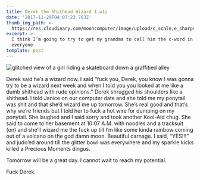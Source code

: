 ```yaml
---
title: Derek the Shithead Wizard 1.w1z
date: '2017-11-29T04:07:22.703Z'
thumb_img_path: >-
  https://res.cloudinary.com/mooncomputer/image/upload/c_scale,e_sharpen:100,h_300,q_auto:best/v1577830625/Moon%20Computer%20Blog/W1Z/Mandy%20Mage/Derek%20Shithead%20Wizard/derek-the-shithead-wizard-1--emma-simpson-wtPjydxH28s-unsplash--glitched-3.jpg
excerpt: >-
  I think I’m going to try to get my grandma to call him the c-word in front of
  everyone
template: post
---
```

![glitched view of a girl riding a skateboard down a graffitied alley](https://res.cloudinary.com/mooncomputer/image/upload/c_scale,e_sharpen:100,h_800,q_auto:best/v1577830625/Moon%20Computer%20Blog/W1Z/Mandy%20Mage/Derek%20Shithead%20Wizard/derek-the-shithead-wizard-1--emma-simpson-wtPjydxH28s-unsplash--glitched-3.jpg "Derek the Shithead Wizard 1")

Derek said he’s a wizard now. I said “fuck you, Derek, you know I was gonna try to be a wizard next week and when I told you you looked at me like a dumb shithead with rude opinions.” Derek shrugged his shoulders like a shithead. I told Janice on our computer date and she told me my ponytail was shit and that she’d wizard me up tomorrow. She’s real good and that’s why we’re friends but I told her to fuck a hot wire for dumping on my ponytail. She laughed and I said sorry and took another Kool-Aid chug. She said to come to her basement at 10:07 A.M. with noodles and a tracksuit (on) and she’ll wizard me the fuck up till I’m like some kinda rainbow coming out of a volcano on the god damn moon. Beautiful carnage. I said, “YES!!!” and judo’ed around till the glitter bowl was everywhere and my sparkle kicks killed a Precious Moments dingus.

Tomorrow will be a great day. I cannot wait to reach my potential.

Fuck Derek.
